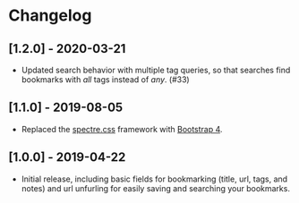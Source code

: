 # Changelog

## [1.2.0] - 2020-03-21

- Updated search behavior with multiple tag queries, so that searches find bookmarks with _all_ tags instead of _any_. (#33)

## [1.1.0] - 2019-08-05

- Replaced the [spectre.css](https://picturepan2.github.io/spectre/) framework with [Bootstrap 4](https://getbootstrap.com).

## [1.0.0] - 2019-04-22

- Initial release, including basic fields for bookmarking (title, url, tags, and notes) and url unfurling for easily saving and searching your bookmarks.
